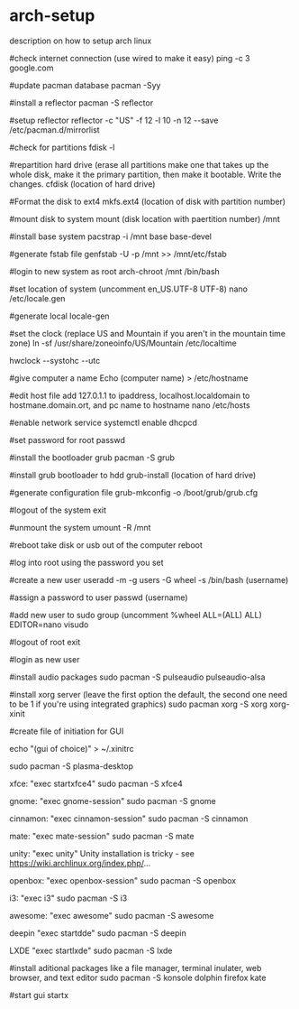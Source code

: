 # arch-setup
description on how to setup arch linux


#check internet connection (use wired to make it easy)
ping -c 3 google.com 

#update pacman database
pacman -Syy

#install a reflector
pacman -S reflector

#setup reflector
reflector -c "US" -f 12 -l 10 -n 12 --save /etc/pacman.d/mirrorlist

#check for partitions
fdisk -l

#repartition hard drive (erase all partitions make one that takes up the whole disk, make it the primary partition, then make it bootable. Write the changes. 
cfdisk (location of hard drive)

#Format the disk to ext4
mkfs.ext4 (location of disk with partition number)

#mount disk to system 
mount (disk location with paertition number) /mnt

#install base system 
pacstrap -i /mnt base base-devel

#generate fstab file
genfstab -U -p /mnt >> /mnt/etc/fstab

#login to new system as root 
arch-chroot /mnt /bin/bash

#set location of system (uncomment en_US.UTF-8 UTF-8)
nano /etc/locale.gen 

#generate local
locale-gen

#set the clock (replace US and Mountain if you aren't in the mountain time zone)
ln -sf /usr/share/zoneoinfo/US/Mountain /etc/localtime

hwclock --systohc --utc

#give computer a name
Echo (computer name) > /etc/hostname

#edit host file add 127.0.1.1 to ipaddress, localhost.localdomain to hostmane.domain.ort, and pc name to hostname
nano /etc/hosts

#enable network service
systemctl enable dhcpcd

#set password for root
passwd

#install the bootloader grub
pacman -S grub

#install grub bootloader to hdd
grub-install (location of hard drive)

#generate configuration file
grub-mkconfig -o /boot/grub/grub.cfg

#logout of the system
exit

#unmount the system
umount -R /mnt

#reboot take disk or usb out of the computer
reboot

#log into root using the password you set 

#create a new user
useradd -m -g users -G wheel -s /bin/bash (username)

#assign a password to user
passwd (username)

#add new user to sudo group (uncomment %wheel ALL=(ALL) ALL)
EDITOR=nano visudo

#logout of root
exit 

#login as new user 

#install audio packages
sudo pacman -S pulseaudio pulseaudio-alsa

#install xorg server (leave the first option the default, the second one need to be 1 if you're using integrated graphics)
sudo pacman xorg -S xorg xorg-xinit

#create file of initiation for GUI


echo "(gui of choice)" > ~/.xinitrc

sudo pacman -S plasma-desktop

xfce:
"exec startxfce4"
sudo pacman -S xfce4

gnome:
"exec gnome-session"
sudo pacman -S gnome

cinnamon:
"exec cinnamon-session"
sudo pacman -S cinnamon

mate:
"exec mate-session"
sudo pacman -S mate

unity:
"exec unity"
Unity installation is tricky - see https://wiki.archlinux.org/index.php/...

openbox:
"exec openbox-session"
sudo pacman -S openbox

i3:
"exec i3"
sudo pacman -S i3

awesome:
"exec awesome"
sudo pacman -S awesome

deepin
"exec startdde"
sudo pacman -S deepin

LXDE
"exec startlxde"
sudo pacman -S lxde

#install aditional packages like a file manager, terminal inulater, web browser, and text editor
sudo pacman -S konsole dolphin firefox kate 

#start gui
startx﻿ 




